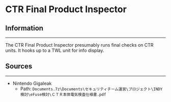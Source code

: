 # CTR Final Product Inspector

## Information
---
The CTR Final Product Inspector presumably runs final checks on CTR units. It hooks up to a TWL unit for info display.

## Sources
---
- Nintendo Gigaleak
    - Path: ``Documents.7z\Documents\セキュリティチーム運営\プロジェクト\INDY検討\eFuse検討\ＣＴＲ本体電気検査仕様書.pdf``